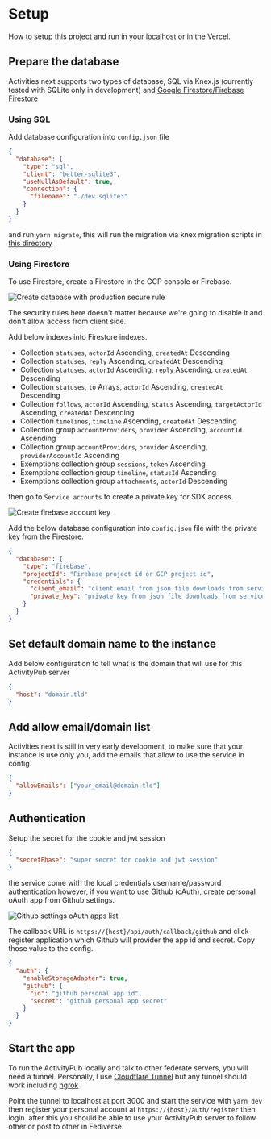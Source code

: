# Setup

How to setup this project and run in your localhost or in the Vercel.

## Prepare the database

Activities.next supports two types of database, SQL via Knex.js (currently
tested with SQLite only in development) and [Google Firestore/Firebase Firestore](https://cloud.google.com/firestore)

### Using SQL

Add database configuration into `config.json` file

```json
{
  "database": {
    "type": "sql",
    "client": "better-sqlite3",
    "useNullAsDefault": true,
    "connection": {
      "filename": "./dev.sqlite3"
    }
  }
}
```

and run `yarn migrate`, this will run the migration via knex migration scripts
in [this directory](https://github.com/llun/activities.next/tree/main/migrations)

### Using Firestore

To use Firestore, create a Firestore in the GCP console or Firebase.

![Create database with production secure rule](https://github.com/llun/activities.next/blob/main/docs/images/firestore-create-database.png?raw=true)

The security rules here doesn't matter because we're going to disable it and don't
allow access from client side.

Add below indexes into Firestore indexes.

- Collection `statuses`, `actorId` Ascending, `createdAt` Descending
- Collection `statuses`, `reply` Ascending, `createdAt` Descending
- Collection `statuses`, `actorId` Ascending, `reply` Ascending, `createdAt` Descending
- Collection `statuses`, `to` Arrays, `actorId` Ascending, `createdAt` Descending
- Collection `follows`, `actorId` Ascending, `status` Ascending, `targetActorId` Ascending, `createdAt` Descending
- Collection `timelines`, `timeline` Ascending, `createdAt` Descending
- Collection group `accountProviders`, `provider` Ascending, `accountId` Ascending
- Collection group `accountProviders`, `provider` Ascending, `providerAccountId` Ascending
- Exemptions collection group `sessions`, `token` Ascending
- Exemptions collection group `timeline`, `statusId` Ascending
- Exemptions collection group `attachments`, `actorId` Descending

then go to `Service accounts` to create a private key for SDK access.

![Create firebase account key](https://github.com/llun/activities.next/blob/main/docs/images/firestore-service-accounts-key.png?raw=true)

Add the below database configuration into `config.json` file with the private key
from the Firestore.

```json
{
  "database": {
    "type": "firebase",
    "projectId": "Firebase project id or GCP project id",
    "credentials": {
      "client_email": "client email from json file downloads from service accounts tab",
      "private_key": "private key from json file downloads from service accounts tab"
    }
  }
}
```

## Set default domain name to the instance

Add below configuration to tell what is the domain that will use for this ActivityPub server

```json
{
  "host": "domain.tld"
}
```

## Add allow email/domain list

Activities.next is still in very early development, to make sure that your instance
is use only you, add the emails that allow to use the service in config.

```json
{
  "allowEmails": ["your_email@domain.tld"]
}
```

## Authentication

Setup the secret for the cookie and jwt session

```json
{
  "secretPhase": "super secret for cookie and jwt session"
}
```

the service come with the local credentials username/password authentication
however, if you want to use Github (oAuth), create personal oAuth app from Github
settings.

![Github settings oAuth apps list](https://github.com/llun/activities.next/blob/main/docs/images/github-settings-oauth-apps.png?raw=true)

The callback URL is `https://{host}/api/auth/callback/github` and click register application
which Github will provider the app id and secret. Copy those value to the config.

```json
{
  "auth": {
    "enableStorageAdapter": true,
    "github": {
      "id": "github personal app id",
      "secret": "github personal app secret"
    }
  }
}
```

## Start the app

To run the ActivityPub locally and talk to other federate servers, you will need a tunnel.
Personally, I use [Cloudflare Tunnel](https://www.cloudflare.com/products/tunnel/) but
any tunnel should work including [ngrok](https://ngrok.com/)

Point the tunnel to localhost at port 3000 and start the service with `yarn dev` then
register your personal account at `https://{host}/auth/register` then login. after this
you should be able to use your ActivityPub server to follow other or post to other in
Fediverse.
